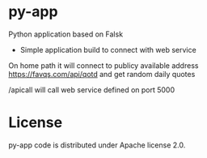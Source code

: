 # py-app
Python application based on Falsk

- Simple application build to connect with web service

On home path it will connect to publicy available address
https://favqs.com/api/qotd
and get random  daily quotes

/apicall
will call web service defined on port 5000





# License
py-app code is distributed under Apache license 2.0.




